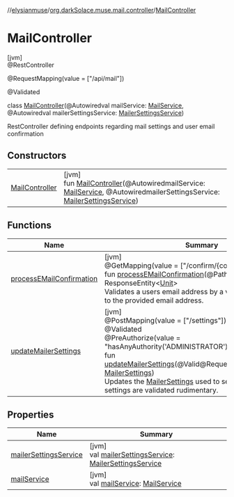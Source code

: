 //[elysianmuse](../../../index.md)/[org.darkSolace.muse.mail.controller](../index.md)/[MailController](index.md)

# MailController

[jvm]\
@RestController

@RequestMapping(value = [&quot;/api/mail&quot;])

@Validated

class [MailController](index.md)(@Autowiredval mailService: [MailService](../../org.darkSolace.muse.mail.service/-mail-service/index.md), @Autowiredval mailerSettingsService: [MailerSettingsService](../../org.darkSolace.muse.mail.service/-mailer-settings-service/index.md))

RestController defining endpoints regarding mail settings and user email confirmation

## Constructors

| | |
|---|---|
| [MailController](-mail-controller.md) | [jvm]<br>fun [MailController](-mail-controller.md)(@AutowiredmailService: [MailService](../../org.darkSolace.muse.mail.service/-mail-service/index.md), @AutowiredmailerSettingsService: [MailerSettingsService](../../org.darkSolace.muse.mail.service/-mailer-settings-service/index.md)) |

## Functions

| Name | Summary |
|---|---|
| [processEMailConfirmation](process-e-mail-confirmation.md) | [jvm]<br>@GetMapping(value = [&quot;/confirm/{code}&quot;])<br>fun [processEMailConfirmation](process-e-mail-confirmation.md)(@PathVariablecode: [String](https://kotlinlang.org/api/latest/jvm/stdlib/kotlin/-string/index.html)): ResponseEntity&lt;[Unit](https://kotlinlang.org/api/latest/jvm/stdlib/kotlin/-unit/index.html)&gt;<br>Validates a users email address by a validation code sent to the provided email address. |
| [updateMailerSettings](update-mailer-settings.md) | [jvm]<br>@PostMapping(value = [&quot;/settings&quot;])<br>@Validated<br>@PreAuthorize(value = &quot;hasAnyAuthority('ADMINISTRATOR')&quot;)<br>fun [updateMailerSettings](update-mailer-settings.md)(@Valid@RequestBodymailerSettings: [MailerSettings](../../org.darkSolace.muse.mail.model/-mailer-settings/index.md))<br>Updates the [MailerSettings](../../org.darkSolace.muse.mail.model/-mailer-settings/index.md) used to send emails. New settings are validated rudimentary. |

## Properties

| Name | Summary |
|---|---|
| [mailerSettingsService](mailer-settings-service.md) | [jvm]<br>val [mailerSettingsService](mailer-settings-service.md): [MailerSettingsService](../../org.darkSolace.muse.mail.service/-mailer-settings-service/index.md) |
| [mailService](mail-service.md) | [jvm]<br>val [mailService](mail-service.md): [MailService](../../org.darkSolace.muse.mail.service/-mail-service/index.md) |
